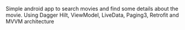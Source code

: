 Simple android app to search movies and find some details about the movie.
Using Dagger Hilt, ViewModel, LiveData, Paging3, Retrofit and MVVM architecture
